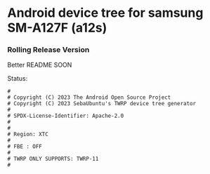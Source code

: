 # Android device tree for samsung SM-A127F (a12s) 
### Rolling Release Version

Better README SOON

Status:


```
#
# Copyright (C) 2023 The Android Open Source Project
# Copyright (C) 2023 SebaUbuntu's TWRP device tree generator
#
# SPDX-License-Identifier: Apache-2.0
#
#
# Region: XTC
#
# FBE : OFF
#
# TWRP ONLY SUPPORTS: TWRP-11 
#
```
